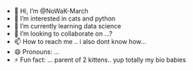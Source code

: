 - 👋 Hi, I’m @NoWaK-March
- 👀 I’m interested in cats and python
- 🌱 I’m currently learning data science
- 💞️ I’m looking to collaborate on ...?
- 📫 How to reach me .. i also dont know how... 
- 😄 Pronouns: ... 
- ⚡ Fun fact: ... parent of 2 kittens.. yup totally my bio babies
<!---
NoWaK-March/NoWaK-March is a ✨ special ✨ repository because its `README.md` (this file) appears on your GitHub profile.
You can click the Preview link to take a look at your changes.
--->

